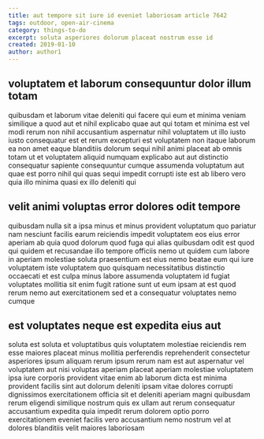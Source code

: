 ```yaml
---
title: aut tempore sit iure id eveniet laboriosam article 7642
tags: outdoor, open-air-cinema
category: things-to-do
excerpt: soluta asperiores dolorum placeat nostrum esse id
created: 2019-01-10
author: author1
---
```


## voluptatem et laborum consequuntur dolor illum totam

quibusdam et laborum vitae deleniti qui facere qui eum et minima veniam similique a quod aut et nihil explicabo quae aut qui totam et minima est vel modi rerum non nihil accusantium aspernatur nihil voluptatem ut illo iusto iusto consequatur est et rerum excepturi est voluptatem non itaque laborum ea non amet eaque blanditiis dolorum sequi nihil animi placeat ab omnis totam ut et voluptatem aliquid numquam explicabo aut aut distinctio consequatur sapiente consequuntur cumque assumenda voluptatum aut quae est porro nihil qui quas sequi impedit corrupti iste est ab libero vero quia illo minima quasi ex illo deleniti qui

## velit animi voluptas error dolores odit tempore

quibusdam nulla sit a ipsa minus et minus provident voluptatum quo pariatur nam nesciunt facilis earum reiciendis impedit voluptatem eos eius error aperiam ab quia quod dolorum quod fuga qui alias quibusdam odit est quod qui quidem et recusandae illo tempore officiis nemo ut quidem cum labore in aperiam molestiae soluta praesentium est eius nemo beatae eum qui iure voluptatem iste voluptatem quo quisquam necessitatibus distinctio occaecati et est culpa minus labore assumenda voluptatem id fugiat voluptates mollitia sit enim fugit ratione sunt ut eum ipsam at est quod rerum nemo aut exercitationem sed et a consequatur voluptates nemo cumque

## est voluptates neque est expedita eius aut

soluta est soluta et voluptatibus quis voluptatem molestiae reiciendis rem esse maiores placeat minus mollitia perferendis reprehenderit consectetur asperiores ipsum aliquam rerum ipsum rerum nam est aut aspernatur vel voluptatem aut nisi voluptas aperiam placeat aperiam molestiae voluptatem ipsa iure corporis provident vitae enim ab laborum dicta est minima provident facilis sint aut dolorum deleniti ipsam vitae dolores corrupti dignissimos exercitationem officia sit et deleniti aperiam magni quibusdam rerum eligendi similique nostrum quis ex ullam aut rerum consequatur accusantium expedita quia impedit rerum dolorem optio porro exercitationem eveniet facilis vero accusantium nemo nostrum vel at dolores blanditiis velit maiores laboriosam
